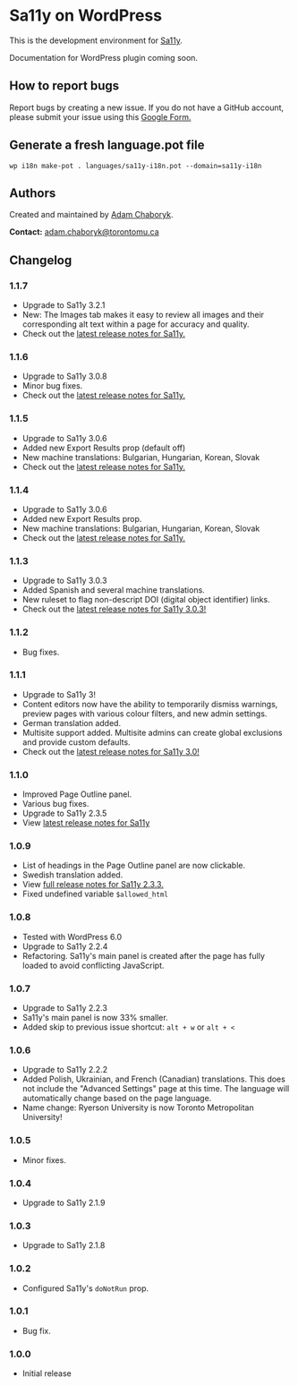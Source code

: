 # Sa11y on WordPress
This is the development environment for [Sa11y](https://github.com/ryersondmp/sa11y).

Documentation for WordPress plugin coming soon.

## How to report bugs
Report bugs by creating a new issue. If you do not have a GitHub account, please submit your issue using this [Google Form.](https://forms.gle/sjzK9XykETaoqZv99)

## Generate a fresh language.pot file
`wp i18n make-pot . languages/sa11y-i18n.pot --domain=sa11y-i18n`

## Authors
Created and maintained by [Adam Chaboryk](https://github.com/adamchaboryk).

**Contact:** [adam.chaboryk@torontomu.ca](mailto:adam.chaboryk@torontomu.ca)

## Changelog

### 1.1.7
* Upgrade to Sa11y 3.2.1
* New: The Images tab makes it easy to review all images and their corresponding alt text within a page for accuracy and quality.
* Check out the [latest release notes for Sa11y.](https://github.com/ryersondmp/sa11y/releases)

### 1.1.6
* Upgrade to Sa11y 3.0.8
* Minor bug fixes.
* Check out the [latest release notes for Sa11y.](https://github.com/ryersondmp/sa11y/releases)

### 1.1.5
* Upgrade to Sa11y 3.0.6
* Added new Export Results prop (default off)
* New machine translations: Bulgarian, Hungarian, Korean, Slovak
* Check out the [latest release notes for Sa11y.](https://github.com/ryersondmp/sa11y/releases)

### 1.1.4
* Upgrade to Sa11y 3.0.6
* Added new Export Results prop.
* New machine translations: Bulgarian, Hungarian, Korean, Slovak
* Check out the [latest release notes for Sa11y.](https://github.com/ryersondmp/sa11y/releases)

### 1.1.3
* Upgrade to Sa11y 3.0.3
* Added Spanish and several machine translations.
* New ruleset to flag non-descript DOI (digital object identifier) links.
* Check out the [latest release notes for Sa11y 3.0.3!](https://github.com/ryersondmp/sa11y/releases/tag/3.0.3)

### 1.1.2
* Bug fixes.

### 1.1.1
* Upgrade to Sa11y 3!
* Content editors now have the ability to temporarily dismiss warnings, preview pages with various colour filters, and new admin settings.
* German translation added.
* Multisite support added. Multisite admins can create global exclusions and provide custom defaults.
* Check out the [latest release notes for Sa11y 3.0!](https://github.com/ryersondmp/sa11y/releases/tag/3.0.0)

### 1.1.0
* Improved Page Outline panel.
* Various bug fixes.
* Upgrade to Sa11y 2.3.5
* View [latest release notes for Sa11y](https://github.com/ryersondmp/sa11y/releases/)

### 1.0.9
* List of headings in the Page Outline panel are now clickable.
* Swedish translation added.
* View [full release notes for Sa11y 2.3.3.](https://github.com/ryersondmp/sa11y/releases/tag/2.3.3)
* Fixed undefined variable `$allowed_html`

### 1.0.8
* Tested with WordPress 6.0
* Upgrade to Sa11y 2.2.4
* Refactoring. Sa11y's main panel is created after the page has fully loaded to avoid conflicting JavaScript.

### 1.0.7
* Upgrade to Sa11y 2.2.3
* Sa11y's main panel is now 33% smaller.
* Added skip to previous issue shortcut: `alt + w` or `alt + <`

### 1.0.6
* Upgrade to Sa11y 2.2.2
* Added Polish, Ukrainian, and French (Canadian) translations. This does not include the "Advanced Settings" page at this time. The language will automatically change based on the page language.
* Name change: Ryerson University is now Toronto Metropolitan University!

### 1.0.5
* Minor fixes.

### 1.0.4
* Upgrade to Sa11y 2.1.9

### 1.0.3
* Upgrade to Sa11y 2.1.8

### 1.0.2
* Configured Sa11y's `doNotRun` prop.

### 1.0.1
* Bug fix.

### 1.0.0
* Initial release